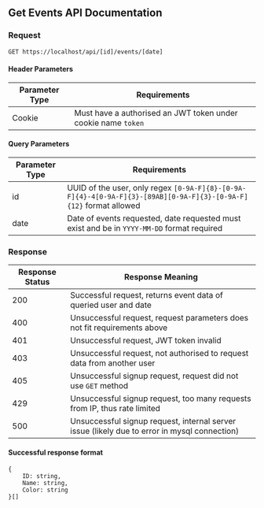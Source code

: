 ## Get Events API Documentation

### Request

`GET https://localhost/api/[id]/events/[date]`

#### Header Parameters

| Parameter Type | Requirements |
|----------------|--------------|
| Cookie | Must have a authorised an JWT token under cookie name `token` |

#### Query Parameters

| Parameter Type | Requirements |
|----------------|--------------|
| id | UUID of the user, only regex `[0-9A-F]{8}-[0-9A-F]{4}-4[0-9A-F]{3}-[89AB][0-9A-F]{3}-[0-9A-F]{12}` format allowed |
| date | Date of events requested, date requested must exist and be in `YYYY-MM-DD` format required |

### Response

| Response Status | Response Meaning |
|-|-|
| 200 | Successful request, returns event data of queried user and date |
| 400 | Unsuccessful request, request parameters does not fit requirements above |
| 401 | Unsuccessful request, JWT token invalid |
| 403 | Unsuccessful request, not authorised to request data from another user |
| 405 | Unsuccessful signup request, request did not use `GET` method |
| 429 | Unsuccessful signup request, too many requests from IP, thus rate limited |
| 500 | Unsuccessful signup request, internal server issue (likely due to error in mysql connection) |

#### Successful response format 

```
{
    ID: string,
    Name: string,
    Color: string
}[]
```